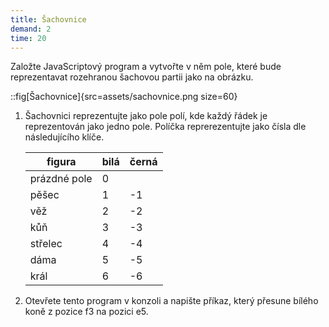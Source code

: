 ```yaml
---
title: Šachovnice
demand: 2
time: 20
---
```


Založte JavaScriptový program a vytvořte v něm pole, které bude reprezentavat rozehranou šachovou partii jako na obrázku.

::fig[Šachovnice]{src=assets/sachovnice.png size=60}

1. Šachovnici reprezentujte jako pole polí, kde každý řádek je reprezentován jako jedno pole. Políčka reprerezentujte jako čísla dle následujícího klíče.
   <table>
     <thead>
       <th>figura</th>
       <th>bilá</th>
       <th>černá</th>
     </thead>
     <tbody>
      <tr><td>prázdné pole</td><td colspan="2">0</td></tr>
      <tr><td>pěšec</td><td>1</td><td>-1</td></tr>
      <tr><td>věž</td><td>2</td><td>-2</td></tr>
      <tr><td>kůň</td><td>3</td><td>-3</td></tr>
      <tr><td>střelec</td><td>4</td><td>-4</td></tr>
      <tr><td>dáma</td><td>5</td><td>-5</td></tr>
      <tr><td>král</td><td>6</td><td>-6</td></tr>
     </tbody>
   </table>
1. Otevřete tento program v konzoli a napište příkaz, který přesune bílého koně z pozice f3 na pozici e5.

<!--
Šachové pozice: https://chessfox.com/how-to-play-in-chess-positions-that-feature-material-imbalances/
-->
